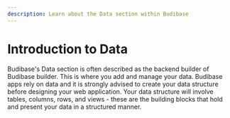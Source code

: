 ```yaml
---
description: Learn about the Data section within Budibase
---
```


# Introduction to Data

Budibase's Data section is often described as the backend builder of Budibase builder. This is where you add and manage your data. Budibase apps rely on data and it is strongly advised to create your data structure before designing your web application. Your data structure will involve tables, columns, rows, and views - these are the building blocks that hold and present your data in a structured manner. 

